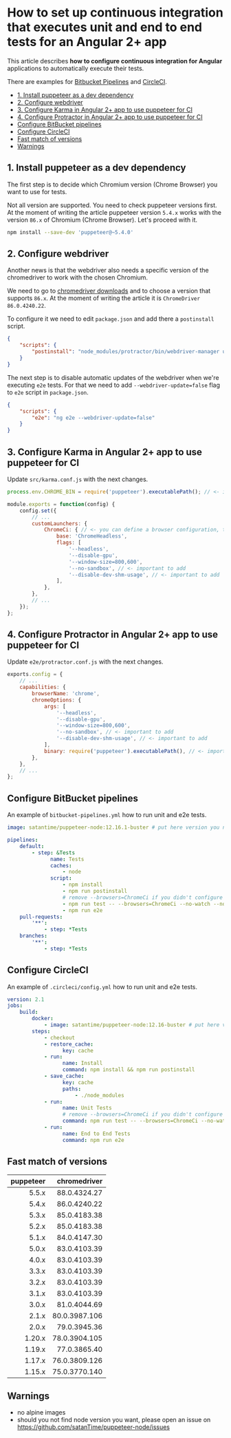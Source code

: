 # How to set up continuous integration that executes unit and end to end tests for an Angular 2+ app

This article describes **how to configure continuous integration for Angular** applications
to automatically execute their tests. 

There are examples for [Bitbucket Pipelines](#configure-bitbucket-pipelines) and [CircleCI](#configure-circleci).

- [1. Install puppeteer as a dev dependency](#1-install-puppeteer-as-a-dev-dependency)
- [2. Configure webdriver](#2-configure-webdriver)
- [3. Configure Karma in Angular 2+ app to use puppeteer for CI](#3-configure-karma-in-angular-2-app-to-use-puppeteer-for-ci)
- [4. Configure Protractor in Angular 2+ app to use puppeteer for CI](#4-configure-protractor-in-angular-2-app-to-use-puppeteer-for-ci)
- [Configure BitBucket pipelines](#configure-bitbucket-pipelines)
- [Configure CircleCI](#configure-circleci)
- [Fast match of versions](#fast-match-of-versions)
- [Warnings](#warnings)

## 1. Install puppeteer as a dev dependency

The first step is to decide which Chromium version (Chrome Browser) you want to use for tests.

Not all version are supported. You need to check puppeteer versions first.
At the moment of writing the article puppeteer version `5.4.x` works with the version `86.x` of Chromium (Chrome Browser).
Let's proceed with it.
```bash
npm install --save-dev 'puppeteer@~5.4.0'
```

## 2. Configure webdriver

Another news is that the webdriver also needs a specific version of the chromedriver to work with the chosen Chromium.

We need to go to [chromedriver downloads](https://chromedriver.chromium.org/downloads) and to choose a version
that supports `86.x`. At the moment of writing the article it is `ChromeDriver 86.0.4240.22`.

To configure it we need to edit `package.json` and add there a `postinstall` script.
```json
{
    "scripts": {
        "postinstall": "node_modules/protractor/bin/webdriver-manager update --versions.chrome 86.0.4240.22 --gecko=false"
    }
}
```

The next step is to disable automatic updates of the webdriver when we're executing `e2e` tests.
For that we need to add `--webdriver-update=false` flag to `e2e` script in `package.json`.
```json
{
    "scripts": {
        "e2e": "ng e2e --webdriver-update=false"
    }
}
```

## 3. Configure Karma in Angular 2+ app to use puppeteer for CI

Update `src/karma.conf.js` with the next changes.
```javascript
process.env.CHROME_BIN = require('puppeteer').executablePath(); // <- important to add

module.exports = function(config) {
    config.set({
        // ...
        customLaunchers: {
            ChromeCi: { // <- you can define a browser configuration, then simply copy the whole section
                base: 'ChromeHeadless',
                flags: [
                    '--headless',
                    '--disable-gpu',
                    '--window-size=800,600',
                    '--no-sandbox', // <- important to add
                    '--disable-dev-shm-usage', // <- important to add
                ],
            },
        },
        // ...
    });
};
```

## 4. Configure Protractor in Angular 2+ app to use puppeteer for CI

Update `e2e/protractor.conf.js` with the next changes.
```javascript
exports.config = {
    // ...
    capabilities: {
        browserName: 'chrome',
        chromeOptions: {
            args: [
                '--headless',
                '--disable-gpu',
                '--window-size=800,600',
                '--no-sandbox', // <- important to add
                '--disable-dev-shm-usage', // <- important to add
            ],
            binary: require('puppeteer').executablePath(), // <- important to add
        },
    },
    // ...
};
```

## Configure BitBucket pipelines
An example of `bitbucket-pipelines.yml` how to run unit and e2e tests.
```yaml
image: satantime/puppeteer-node:12.16.1-buster # put here version you need

pipelines:
    default:
        - step: &Tests
              name: Tests
              caches:
                  - node
              script:
                  - npm install
                  - npm run postinstall
                  # remove --browsers=ChromeCi if you didn't configure it in karma.conf.js
                  - npm run test -- --browsers=ChromeCi --no-watch --no-progress
                  - npm run e2e
    pull-requests:
        '**':
            - step: *Tests
    branches:
        '**':
            - step: *Tests
```

## Configure CircleCI
An example of `.circleci/config.yml` how to run unit and e2e tests.
```yaml
version: 2.1
jobs:
    build:
        docker:
            - image: satantime/puppeteer-node:12.16-buster # put here version you need
        steps:
            - checkout
            - restore_cache:
                  key: cache
            - run:
                  name: Install
                  command: npm install && npm run postinstall
            - save_cache:
                  key: cache
                  paths:
                      - ./node_modules
            - run:
                  name: Unit Tests
                  # remove --browsers=ChromeCi if you didn't configure it in karma.conf.js
                  command: npm run test -- --browsers=ChromeCi --no-watch --no-progress
            - run:
                  name: End to End Tests
                  command: npm run e2e
```

## Fast match of versions

| puppeteer | chromedriver  |
|----------:|--------------:|
| 5.5.x     | 88.0.4324.27  |
| 5.4.x     | 86.0.4240.22  |
| 5.3.x     | 85.0.4183.38  |
| 5.2.x     | 85.0.4183.38  |
| 5.1.x     | 84.0.4147.30  |
| 5.0.x     | 83.0.4103.39  |
| 4.0.x     | 83.0.4103.39  |
| 3.3.x     | 83.0.4103.39  |
| 3.2.x     | 83.0.4103.39  |
| 3.1.x     | 83.0.4103.39  |
| 3.0.x     | 81.0.4044.69  |
| 2.1.x     | 80.0.3987.106 |
| 2.0.x     | 79.0.3945.36  |
| 1.20.x    | 78.0.3904.105 |
| 1.19.x    | 77.0.3865.40  |
| 1.17.x    | 76.0.3809.126 |
| 1.15.x    | 75.0.3770.140 |

## Warnings

* no alpine images
* should you not find node version you want, please open an issue on https://github.com/satanTime/puppeteer-node/issues
